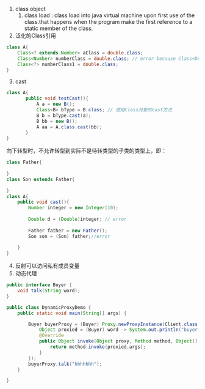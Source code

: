 1. class object
    1. class load : class load into java virtual machine upon first use of the class.that happens 
    when the program make the first reference to a static member of  the class.
2. 泛化的Class引用
```java
class A{
    Class<? extends Number> aClass = double.class;
    Class<Number> numberClass = double.class; // error because Class<Double> not the subclass of Class<Number>
    Class<?> numberClass1 = double.class;
}
```
3. cast
```java
class A{
       public void testCast(){
           A a = new B();
           Class<B> bType = B.class; // 使用Class对象的cast方法
           B b = bType.cast(a); 
           B bb = new B();
           A aa = A.class.cast(bb);
       } 
}
```
向下转型时，不允许转型到实际不是待转类型的子类的类型上，即：
```java
class Father{
    
}
class Son extends Father{
    
}
class A{
    public void cast(){
        Number integer = new Integer(10);
        
        Double d = (Double)integer; // error
        
        Father father = new Father();
        Son son = (Son) father;//error
        
    }
}
```
4. 反射可以访问私有成员变量
5. 动态代理
```java
public interface Buyer {
    void talk(String word);
}

public class DynamicProxyDemo {
    public static void main(String[] args) {

        Buyer buyerProxy = (Buyer) Proxy.newProxyInstance(Client.class.getClassLoader(), new Class[]{Buyer.class}, new InvocationHandler() {
            Object proxied = (Buyer) word -> System.out.println("buyer says:"+word);
            @Override
            public Object invoke(Object proxy, Method method, Object[] args) throws Throwable {
                return method.invoke(proxied,args);
            }
        });
        buyerProxy.talk("hhhhhhh");
    }

}
```
